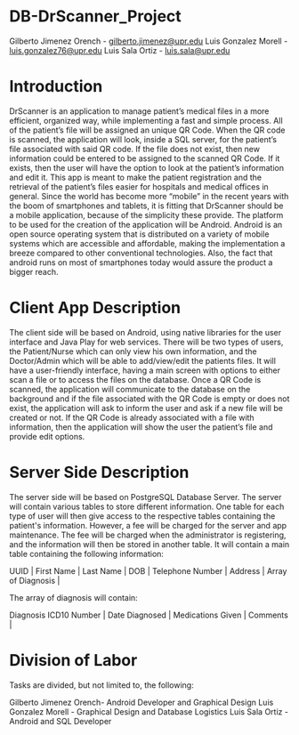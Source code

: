 # DB-DrScanner_Project

Gilberto Jimenez Orench - gilberto.jimenez@upr.edu
Luis Gonzalez Morell - luis.gonzalez76@upr.edu
Luis Sala Ortiz - luis.sala@upr.edu
	
# Introduction
DrScanner is an application to manage patient’s medical files in a more efficient, organized way, while implementing a fast and simple process. All of the patient’s file will be assigned an unique QR Code. When the QR code is scanned, the application will look, inside a SQL server, for the patient’s file associated with said QR code. If the file does not exist, then new information could be entered to be assigned to the scanned QR Code. If it exists, then the user will have the option to look at the patient’s information and edit it. This app is meant to make the patient registration and the retrieval of the patient’s files easier for hospitals and medical offices in general. Since the world has become more “mobile” in the recent years with the boom of smartphones and tablets, it is fitting that DrScanner should be a mobile application, because of the simplicity these provide. The platform to be used for the creation of the application will be Android.  Android is an open source operating system that is distributed on a variety of mobile systems which are accessible and affordable, making the implementation a breeze compared to other conventional technologies. Also, the fact that android runs on most of smartphones today would assure the product a bigger reach.

# Client App Description

The client side will be based on Android, using native libraries for the user interface and Java Play for web services. There will be two types of users, the Patient/Nurse which can only view his own information, and the Doctor/Admin which will be able to add/view/edit the patients files. It will have a user-friendly interface, having a main screen with options to either scan a file or to access the files on the database. Once a QR Code is scanned, the application will communicate to the database on the background and if the file associated with the QR Code is empty or does not exist, the application will ask to inform the user and ask if a new file will be created or not. If the QR Code is already associated with a file with information, then the application will show the user the patient’s file and provide edit options.
	
# Server Side Description
The server side will be based on PostgreSQL Database Server. The server will contain various tables to store different information.  One table for each type of user will then give access to the respective tables containing the patient's information. However, a fee will be charged for the server and app maintenance. The fee will be charged when the administrator is registering, and the information will then be stored in another table. It will contain a main table containing the following information: 


UUID |
First Name |
Last Name |
DOB |
Telephone Number |
Address |
Array of Diagnosis |

The array of diagnosis will contain:

Diagnosis ICD10 Number |
Date Diagnosed |
Medications Given |
Comments |




# Division of Labor
Tasks are divided, but not limited to, the following:

Gilberto Jimenez Orench- Android Developer and Graphical Design
Luis Gonzalez Morell - Graphical Design and Database Logistics
Luis Sala Ortiz - Android and  SQL Developer




